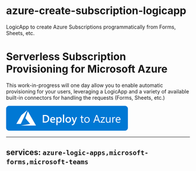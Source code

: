 # azure-create-subscription-logicapp
LogicApp to create Azure Subscriptions programmatically from Forms, Sheets, etc.

# Serverless Subscription Provisioning for Microsoft Azure

This work-in-progress will one day allow you to enable automatic provisioning for your users, leveraging a LogicApp and a variety of available built-in connectors for handling the requests (Forms, Sheets, etc.)


<a href="https://portal.azure.com/#create/Microsoft.Template/uri/https%3A%2F%2Fraw.githubusercontent.com%2Ftescales%2Fazure-create-subscription-logicapp%2Fmaster%2Fazuredeploy.json" target="_blank">
    <img src="https://raw.githubusercontent.com/Azure/azure-quickstart-templates/master/1-CONTRIBUTION-GUIDE/images/deploytoazure.svg?sanitize=true"/>
</a>

----
services: `azure-logic-apps,microsoft-forms,microsoft-teams`
----